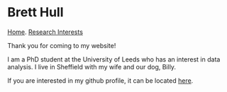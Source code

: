 # Brett Hull

[Home](https://bretthull.github.io).                         [Research Interests](https://bretthull.github.io/research) 

Thank you for coming to my website!

I am a PhD student at the University of Leeds who has an interest in data analysis. I live in Sheffield with my wife and our dog, Billy.

If you are interested in my github profile, it can be located [here](https://github.com/bretthull).
